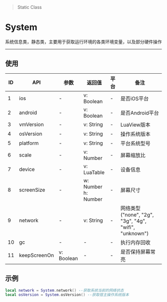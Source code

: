 > Static Class

# System

系统信息类，静态类，主要用于获取运行环境的各类环境变量，以及部分硬件操作

---

## 使用

|ID|API|参数|返回值|平台|备注|
|----|----|----|----|----|----|
|1|ios|-|v: Boolean|-|是否iOS平台|
|2|android|-|v: Boolean|-|是否Android平台|
|3|vmVersion|-|v: String|-|LuaView版本|
|4|osVersion|-|v: String|-|操作系统版本|
|5|platform|-|v: String|-|平台系统型号|
|6|scale|-|v: Number|-|屏幕缩放比|
|7|device|-|v: LuaTable|-|设备信息|
|8|screenSize|-|w: Number<br/> h: Number|-|屏幕尺寸|
|9|network|-|v: String|-|网络类型("none", "2g", "3g", "4g", "wifi", "unknown")|
|10|gc|-|-|-|执行内存回收|
|11|keepScreenOn|v: Boolean|-|-|是否保持屏幕常亮|

## 示例


```lua
local network = System.network() --获取系统当前的网络状态
local osVersion = System.osVersion() --获取宿主操作系统版本
```
